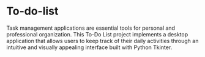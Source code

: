 # To-do-list
Task management applications are essential tools for personal and professional organization. This To-Do List project implements a desktop application that allows users to keep track of their daily activities through an intuitive and visually appealing interface built with Python Tkinter.
